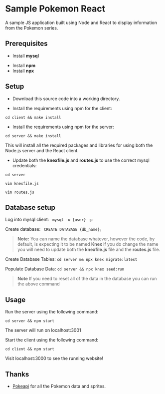 # Sample Pokemon React 
A sample JS application built using Node and React to display information from the Pokemon series.

## Prerequisites
* Install **mysql**
- Install **npm**
- Install **npx**

## Setup 

- Download this source code into a working directory.

- Install the requirements using npm for the client:

```cd client && make install```

- Install the requirements using npm for the server:

```cd server && make install```

This will install all the required packages and libraries for using both the Node.js server and the React client.

- Update both the **knexfile.js** and **routes.js** to use the correct mysql credentials:

 `cd server`

 `vim knexfile.js`

 `vim routes.js`

## Database setup

Log into mysql client:
``` mysql -u {user} -p```

Create database:
``` CREATE DATABASE {db_name};```

>**Note:** You can name the database whatever, however the code, by default, is expecting it to be named **Knex** if you do change the name you will need to update both the **knexfile.js** file and the **routes.js** file.

Create Database Tables:
```cd server && npx knex migrate:latest```

Populate Database Data:
```cd server && npx knex seed:run```

>**Note** If you need to reset all of the data in the database you can run the above command

## Usage

Run the server using the following command:

```cd server && npm start```

The server will run on localhost:3001

Start the client using the following command:

```cd client && npm start```

Visit localhost:3000 to see the running website!


## Thanks
* [Pokeapi](https://github.com/PokeAPI/pokeapi/) for all the Pokemon data and sprites.

